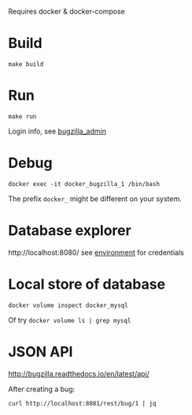 Requires docker & docker-compose

# Build

	make build

# Run

	make run

Login info, see [bugzilla_admin](bugzilla_admin)

# Debug

	docker exec -it docker_bugzilla_1 /bin/bash

The prefix `docker_` might be different on your system.

# Database explorer

http://localhost:8080/ see [environment](.env) for credentials

# Local store of database

	docker volume inspect docker_mysql

Of try `docker volume ls | grep mysql`

# JSON API

<http://bugzilla.readthedocs.io/en/latest/api/>

After creating a bug:

	curl http://localhost:8081/rest/bug/1 | jq
